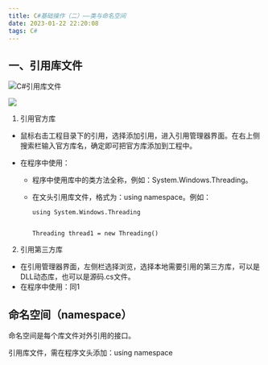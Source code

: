 ```yaml
---
title: C#基础操作（二）——类与命名空间
date: 2023-01-22 22:20:08
tags: C#
---
```


## 一、引用库文件

![C#引用库文件](../images/C#引用库文件.png)

![](../images/C#引用库文件2.png)

1. 引用官方库

- 鼠标右击工程目录下的引用，选择添加引用，进入引用管理器界面。在右上侧搜索栏输入官方库名，确定即可把官方库添加到工程中。

- 在程序中使用：

  - 程序中使用库中的类方法全称，例如：System.Windows.Threading。

  - 在文头引用库文件，格式为：using namespace。例如：

    ```
    using System.Windows.Threading
    
    
    Threading thread1 = new Threading()
    ```

2. 引用第三方库

- 在引用管理器界面，左侧栏选择浏览，选择本地需要引用的第三方库，可以是DLL动态库，也可以是源码.cs文件。
- 在程序中使用：同1

## 命名空间（namespace）

命名空间是每个库文件对外引用的接口。

引用库文件，需在程序文头添加：using namespace
